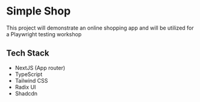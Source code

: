 # Simple Shop

This project will demonstrate an online shopping app and will be utilized for a Playwright testing workshop

## Tech Stack

- NextJS (App router)
- TypeScript
- Tailwind CSS
- Radix UI
- Shadcdn
